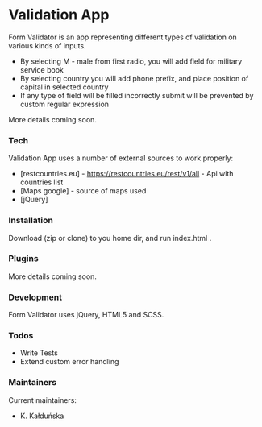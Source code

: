 # Validation App

Form Validator is an app representing different types of validation on various kinds of inputs.

  - By selecting M - male  from first radio, you will add field for military service book
  - By selecting country you will add phone prefix, and place position of capital in selected country
  - If any type  of  field will be filled incorrectly submit will be prevented by custom regular expression

More details coming soon.

### Tech

Validation App uses a number of external sources to work properly:

* [restcountries.eu] - https://restcountries.eu/rest/v1/all - Api with countries list
* [Maps google] - source of maps used
* [jQuery]


### Installation



Download (zip or clone) to you home dir, and run index.html .

### Plugins

More details coming soon.

### Development


Form Validator uses  jQuery, HTML5 and SCSS.

### Todos

 - Write Tests
 - Extend custom error handling



### Maintainers


Current maintainers:
 * K. Kałduńska
 

